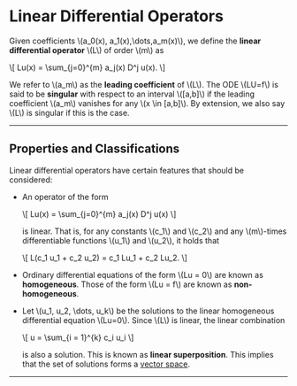 # Linear Differential Operators

Given coefficients \\(a_0(x), a_1(x),\\dots,a_m(x)\\), we define the **linear differential operator** \\(L\\) of order \\(m\\) as

\\[
    Lu(x) = \\sum_{j=0}^{m} a_j(x) D^j u(x).
\\]

We refer to \\(a_m\\) as the **leading coefficient** of \\(L\\). The ODE \\(LU=f\\) is said to be **singular** with respect to an interval \\([a,b]\\) if the leading coefficient \\(a_m\\) vanishes for any \\(x \\in [a,b]\\). By extension, we also say \\(L\\) is singular if this is the case.

---

## Properties and Classifications

Linear differential operators have certain features that should be considered:

- An operator of the form

  \\[
      Lu(x) = \\sum_{j=0}^{m} a_j(x) D^j u(x)
  \\]
  
  is linear. That is, for any constants \\(c_1\\) and \\(c_2\\) and any \\(m\\)-times differentiable functions \\(u_1\\) and \\(u_2\\), it holds that

  \\[
      L(c_1 u_1 + c_2 u_2) = c_1 Lu_1 + c_2 Lu_2.
  \\]

- Ordinary differential equations of the form \\(Lu = 0\\) are known as **homogeneous**. Those of the form \\(Lu = f\\) are known as **non-homogeneous**.

- Let \\(u_1, u_2, \\dots, u_k\\) be the solutions to the linear homogeneous differential equation \\(Lu=0\\). Since \\(L\\) is linear, the linear combination

  \\[
      u = \\sum_{i = 1}^{k} c_i u_i
  \\]
  
  is also a solution. This is known as **linear superposition**. This implies that the set of solutions forms a [vector space](https://en.wikipedia.org/wiki/Vector_space).

---

